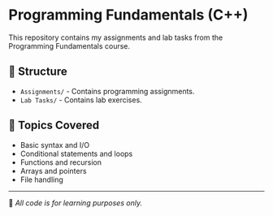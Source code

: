 # Programming Fundamentals (C++)
This repository contains my assignments and lab tasks from the Programming Fundamentals course.

## 📁 Structure
- `Assignments/` - Contains programming assignments.
- `Lab Tasks/` - Contains lab exercises.

## 📝 Topics Covered
- Basic syntax and I/O
- Conditional statements and loops
- Functions and recursion
- Arrays and pointers
- File handling

---
📌 *All code is for learning purposes only.*
